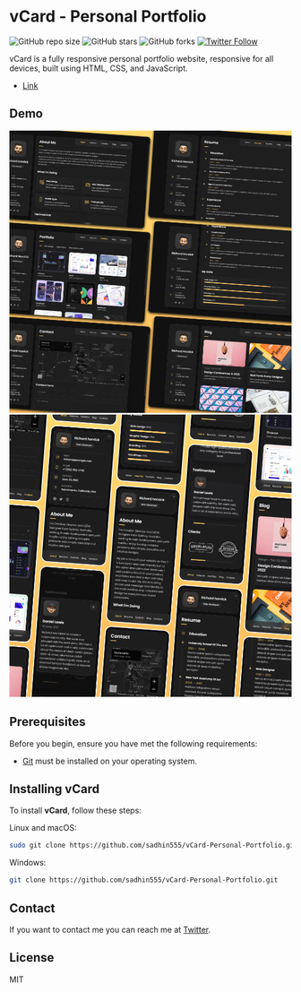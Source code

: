 # vCard - Personal Portfolio

![GitHub repo size](https://img.shields.io/github/repo-size/sadhin555/vCard-Personal-Portfolio)
![GitHub stars](https://img.shields.io/github/stars/sadhin555/vCard-Personal-Portfolio?style=social)
![GitHub forks](https://img.shields.io/github/forks/sadhin555/vCard-Personal-Portfolio?style=social)
[![Twitter Follow](https://img.shields.io/twitter/follow/sadhin555_?style=social)](https://twitter.com/intent/follow?screen_name=sadhin555_)

vCard is a fully responsive personal portfolio website, responsive for all devices, built using HTML, CSS, and JavaScript.
* [Link](https://github.com/sadhin555/vCard-Personal-Portfolio)

## Demo 
![vCard Desktop Demo](./website-demo-image/desktop.png "Desktop Demo")
![vCard Mobile Demo](./website-demo-image/mobile.png "Mobile Demo")

## Prerequisites

Before you begin, ensure you have met the following requirements:

* [Git](https://git-scm.com/downloads "Download Git") must be installed on your operating system.

## Installing vCard

To install **vCard**, follow these steps:

Linux and macOS:

```bash
sudo git clone https://github.com/sadhin555/vCard-Personal-Portfolio.git
```

Windows:

```bash
git clone https://github.com/sadhin555/vCard-Personal-Portfolio.git
```

## Contact

If you want to contact me you can reach me at [Twitter](https://www.twitter.com/sadhin555).

## License

MIT

